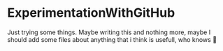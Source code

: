 # ExperimentationWithGitHub
Just trying some things.
Maybe writing this and nothing more, maybe I should add some files about anything that i think is usefull, who knows :shrug: 

